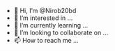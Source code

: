 - 👋 Hi, I’m @Nirob20bd
- 👀 I’m interested in ...
- 🌱 I’m currently learning ...
- 💞️ I’m looking to collaborate on ...
- 📫 How to reach me ...

<!---
Nirob20bd/Nirob20bd is a ✨ special ✨ repository because its `README.md` (this file) appears on your GitHub profile.
You can click the Preview link to take a look at your changes.
--->
